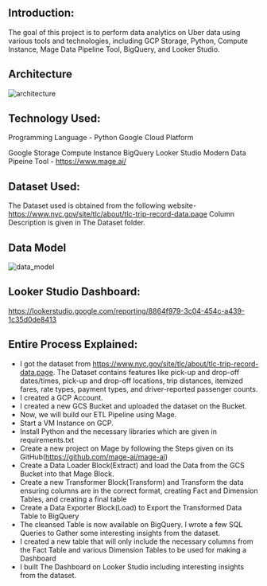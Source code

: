 ## Introduction:
The goal of this project is to perform data analytics on Uber data using various tools and technologies, including GCP Storage, Python, Compute Instance, Mage Data Pipeline Tool, BigQuery, and Looker Studio.

## Architecture
![architecture](https://github.com/Ridham-Shah-25/Uber-Data-Engineering-Project/assets/76242216/c56a7f3f-1375-4fa0-97a2-b29fa919e2f9)

## Technology Used:
Programming Language - Python
Google Cloud Platform

Google Storage
Compute Instance
BigQuery
Looker Studio
Modern Data Pipeine Tool - https://www.mage.ai/

## Dataset Used:
The Dataset used is obtained from the following website-
https://www.nyc.gov/site/tlc/about/tlc-trip-record-data.page
Column Description is given in The Dataset folder.

## Data Model
![data_model](https://github.com/Ridham-Shah-25/Uber-Data-Engineering-Project/assets/76242216/e3c16c64-8357-4863-8eac-77a1f88be8c0)

## Looker Studio Dashboard:
https://lookerstudio.google.com/reporting/8864f979-3c04-454c-a439-1c35d0de8413

## Entire Process Explained:
* I got the dataset from https://www.nyc.gov/site/tlc/about/tlc-trip-record-data.page. The Dataset contains features like pick-up and drop-off dates/times, pick-up and drop-off locations, trip distances, itemized fares, rate types, payment types, and driver-reported passenger counts.
* I created a GCP Account.
* I created a new GCS Bucket and uploaded the dataset on the Bucket.
* Now, we will build our ETL Pipeline using Mage.
* Start a VM Instance on GCP.
* Install Python and the necessary libraries which are given in requirements.txt
* Create a new project on Mage by following the Steps given on its GitHub(https://github.com/mage-ai/mage-ai)
* Create a Data Loader Block(Extract) and load the Data from the GCS Bucket into that Mage Block.
* Create a new Transformer Block(Transform) and Transform the data ensuring columns are in the correct format, creating Fact and Dimension Tables, and creating a final table
* Create a Data Exporter Block(Load) to Export the Transformed Data Table to BigQuery
* The cleansed Table is now available on BigQuery. I wrote a few SQL Queries to Gather some interesting insights from the dataset.
* I created a new table that will only include the necessary columns from the Fact Table and various Dimension Tables to be used for making a Dashboard
* I built The Dashboard on Looker Studio including interesting insights from the dataset.

